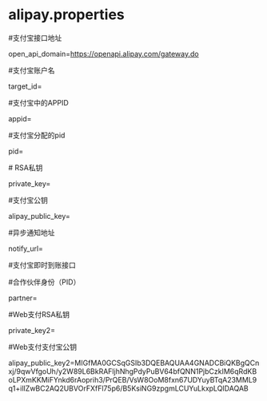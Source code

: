 # **alipay.properties**

\#支付宝接口地址

open\_api\_domain=https://openapi.alipay.com/gateway.do

\#支付宝账户名

target\_id=

\#支付宝中的APPID

appid=

\#支付宝分配的pid

pid=

\# RSA私钥

private\_key=

\#支付宝公钥

alipay\_public\_key=

\#异步通知地址

notify\_url=

\#支付宝即时到账接口

\#合作伙伴身份（PID）

partner=

\#Web支付RSA私钥

private\_key2=

\#Web支付支付宝公钥

alipay\_public\_key2=MIGfMA0GCSqGSIb3DQEBAQUAA4GNADCBiQKBgQCnxj/9qwVfgoUh/y2W89L6BkRAFljhNhgPdyPuBV64bfQNN1PjbCzkIM6qRdKBoLPXmKKMiFYnkd6rAoprih3/PrQEB/VsW8OoM8fxn67UDYuyBTqA23MML9q1+ilIZwBC2AQ2UBVOrFXfFl75p6/B5KsiNG9zpgmLCUYuLkxpLQIDAQAB

